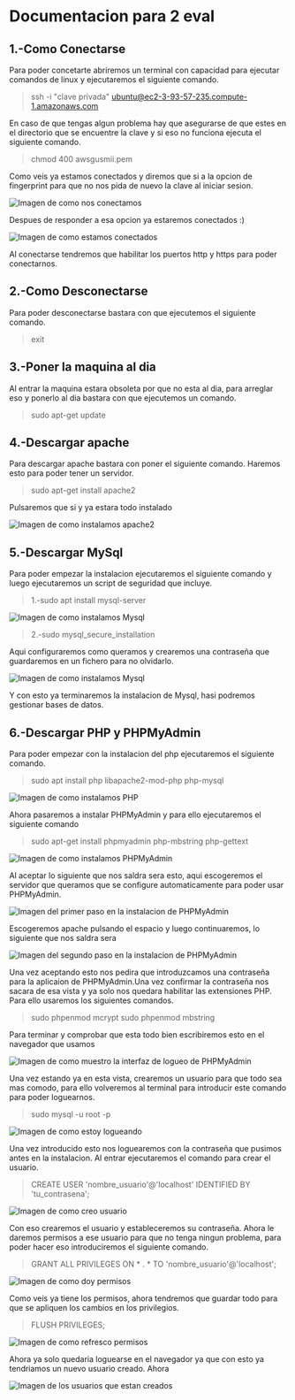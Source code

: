# Documentacion para 2 eval 


## 1.-Como Conectarse

Para poder concetarte abriremos un terminal con capacidad para ejecutar comandos de linux y ejecutaremos el siguiente comando.

> ssh -i "clave privada" ubuntu@ec2-3-93-57-235.compute-1.amazonaws.com

En caso de que tengas algun problema hay que asegurarse de que estes en el directorio que se encuentre la clave y si eso no funciona ejecuta el siguiente comando.

>chmod 400 awsgusmii.pem

Como veis ya estamos conectados y diremos que si a la opcion de fingerprint para que no nos pida de nuevo la clave al iniciar sesion.

![Imagen de como nos conectamos](img/Tarea-1/ComoConectarse.PNG)

Despues de responder a esa opcion ya estaremos conectados :)

![Imagen de como estamos conectados](img/Tarea-1/EnseñarQueEstasConectado.PNG)

Al conectarse tendremos que habilitar los puertos http y https para poder conectarnos.

## 2.-Como Desconectarse

Para poder desconectarse bastara con que ejecutemos el siguiente comando.

>exit


## 3.-Poner la maquina al dia

Al entrar la maquina estara obsoleta por que no esta al dia, para arreglar eso y ponerlo al dia bastara con que ejecutemos un comando.

>sudo apt-get update

## 4.-Descargar apache 

Para descargar apache bastara con poner el siguiente comando. Haremos esto para poder tener un servidor. 

>sudo apt-get install apache2

Pulsaremos que si y ya estara todo instalado

![Imagen de como instalamos apache2](/img/Tarea-1/DescargarApache.PNG)

## 5.-Descargar MySql

Para poder empezar la instalacion ejecutaremos el siguiente comando y luego ejecutaremos un script de seguridad que incluye.

>1.-sudo apt install mysql-server

![Imagen de como instalamos Mysql](/img/Tarea-1/DescargarMysql.PNG)

>2.-sudo mysql_secure_installation

Aqui configuraremos como queramos y crearemos una contraseña que guardaremos en un fichero para no olvidarlo.

![Imagen de como instalamos Mysql](/img/Tarea-1/DescargarMysqlPaso2.PNG)

Y con esto ya terminaremos la instalacion de Mysql, hasi podremos gestionar bases de datos.

## 6.-Descargar PHP y PHPMyAdmin

Para poder empezar con la instalacion del php ejecutaremos el siguiente comando.

>sudo apt install php libapache2-mod-php php-mysql

![Imagen de como instalamos PHP](/img/Tarea-1/DescargaPHP.PNG)

Ahora pasaremos a instalar PHPMyAdmin y para ello ejecutaremos el siguiente comando

>sudo apt-get install phpmyadmin php-mbstring php-gettext

![Imagen de como instalamos PHPMyAdmin](/img/Tarea-1/DescargaPHPMyAdmin.PNG)

Al aceptar lo siguiente que nos saldra sera esto, aqui escogeremos el servidor que queramos que se configure automaticamente para poder usar PHPMyAdmin.

![Imagen del primer paso en la instalacion de PHPMyAdmin](/img/Tarea-1/ConfiguracionPaso1PHPMyAdmin.PNG)

Escogeremos apache pulsando el espacio y luego continuaremos, lo siguiente que nos saldra sera 

![Imagen del segundo paso en la instalacion de PHPMyAdmin](/img/Tarea-1/ConfiguracionPaso2PHPMyAdmin.PNG)

Una vez aceptando esto nos pedira que introduzcamos una contraseña para la aplicaion de  PHPMyAdmin.Una vez confirmar la contraseña nos sacara de esa vista y ya solo nos quedara  habilitar las extensiones PHP. Para ello usaremos los siguientes comandos.

>sudo phpenmod mcrypt
>sudo phpenmod mbstring

Para terminar y comprobar que esta todo bien escribiremos esto en el navegador que usamos


![Imagen de como muestro la interfaz de logueo de PHPMyAdmin](/img/Tarea-1/DemostrarEnNavegador.PNG)

Una vez estando ya en esta vista, crearemos un usuario para que todo sea mas comodo, para ello volveremos al terminal para introducir este comando para poder loguearnos.

>sudo mysql -u root -p

![Imagen de como estoy logueando](/img/Tarea-1/EnseñarComoEstoyLogueado.PNG)

Una vez introducido esto nos loguearemos con la contraseña que pusimos antes en la instalacion. Al entrar ejecutaremos el comando para crear el usuario.

>CREATE USER 'nombre_usuario'@'localhost' IDENTIFIED BY 'tu_contrasena';

![Imagen de como creo usuario](/img/Tarea-1/EnseñarComoCreoUsuario.PNG)

Con eso crearemos el usuario y estableceremos su contraseña. Ahora le daremos permisos a ese usuario para que no tenga ningun problema, para poder hacer eso introduciremos el siguiente comando.

>GRANT ALL PRIVILEGES ON * . * TO 'nombre_usuario'@'localhost';

![Imagen de como doy permisos](/img/Tarea-1/EnseñarComoDoyPrivilegios.PNG)

Como veis ya tiene los permisos, ahora tendremos que guardar todo para que se apliquen los cambios en los privilegios.

>FLUSH PRIVILEGES;

![Imagen de como refresco permisos](/img/Tarea-1/EnseñarComoRefrescoPrivilegios.PNG)

Ahora ya solo quedaria loguearse en el navegador ya que con esto ya tendriamos un nuevo usuario creado. Ahora 

![Imagen de los usuarios que estan creados](/img/Tarea-1/EnseñarUsuarioCreado.PNG)
